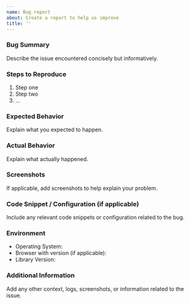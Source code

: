 ```yaml
---
name: Bug report
about: Create a report to help us improve
title: ''
---
```


### Bug Summary

Describe the issue encountered concisely but informatively.

### Steps to Reproduce

1. Step one
2. Step two
3. ...

### Expected Behavior

Explain what you expected to happen.

### Actual Behavior

Explain what actually happened.

### Screenshots

If applicable, add screenshots to help explain your problem.

### Code Snippet / Configuration (if applicable)

Include any relevant code snippets or configuration related to the bug.

### Environment

- Operating System:
- Browser with version (if applicable):
- Library Version:

### Additional Information

Add any other context, logs, screenshots, or information related to the issue.
